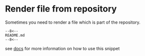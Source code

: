 # Render file from repository

Sometimes you need to render a file which is part of the repository.

```
--8<--
README.md
--8<--
```

see [docs](https://facelessuser.github.io/pymdown-extensions/extensions/snippets/#specifying-snippet-locations) for more information on how to use this snippet